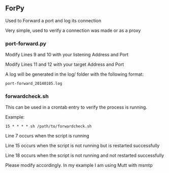 ## ForPy

Used to Forward a port and log its connection

Very simple, used to verify a connection was made or as a proxy

### port-forward.py

Modify Lines 9 and 10 with your listening Address and Port

Modify Lines 11 and 12 with your target Address and Port


A log will be generated in the log/ folder with the following format:
```
port-forward_20140105.log
```

### forwardcheck.sh

This can be used in a crontab entry to verify the process is running.

Example:

```
15 * * * * sh /path/to/forwardcheck.sh
```

Line 7 occurs when the script is running

Line 15 occurs when the script is not running but is restarted successfully

Line 18 occurs when the script is not running and not restarted successfully

Please modify accordingly. In my example I am using Mutt with msmtp